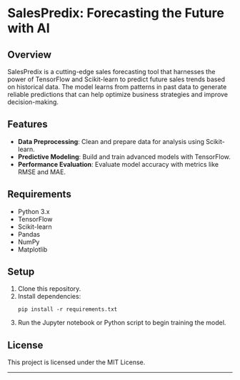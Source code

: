 # **SalesPredix: Forecasting the Future with AI**

## Overview

SalesPredix is a cutting-edge sales forecasting tool that harnesses the power of TensorFlow and Scikit-learn to predict future sales trends based on historical data. The model learns from patterns in past data to generate reliable predictions that can help optimize business strategies and improve decision-making.

## Features

- **Data Preprocessing**: Clean and prepare data for analysis using Scikit-learn.
- **Predictive Modeling**: Build and train advanced models with TensorFlow.
- **Performance Evaluation**: Evaluate model accuracy with metrics like RMSE and MAE.

## Requirements

- Python 3.x
- TensorFlow
- Scikit-learn
- Pandas
- NumPy
- Matplotlib

## Setup

1. Clone this repository.
2. Install dependencies:
   ```
   pip install -r requirements.txt
   ```
3. Run the Jupyter notebook or Python script to begin training the model.

## License

This project is licensed under the MIT License.

---

